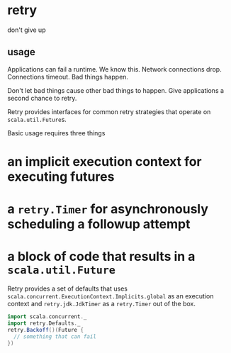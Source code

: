 # retry

don't give up

## usage

Applications can fail a runtime. We know this. Network connections drop. Connections timeout. Bad things happen.

Don't let bad things cause other bad things to happen. Give applications a second chance to retry.

Retry provides interfaces for common retry strategies that operate on `scala.util.Future`s.

Basic usage requires three things 

# an implicit execution context for executing futures 
# a `retry.Timer` for asynchronously scheduling a followup attempt
# a block of code that results in a `scala.util.Future`

Retry provides a set of defaults that uses `scala.concurrent.ExecutionContext.Implicits.global` as an execution context and `retry.jdk.JdkTimer` as a `retry.Timer` out of the box.

```scala
import scala.concurrent._
import retry.Defaults._
retry.Backoff()(Future {
  // something that can fail
})
```

